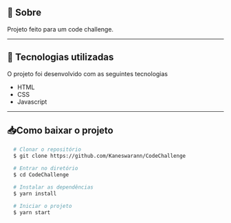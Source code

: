## 🔖 Sobre
Projeto feito para um code challenge.

---


## 🚀 Tecnologias utilizadas
O projeto foi desenvolvido com as seguintes tecnologias
- HTML
- CSS
- Javascript

---

## 📥Como baixar o projeto

```bash
  # Clonar o repositório
  $ git clone https://github.com/Kaneswarann/CodeChallenge

  # Entrar no diretório
  $ cd CodeChallenge

  # Instalar as dependências
  $ yarn install

  # Iniciar o projeto
  $ yarn start
```
